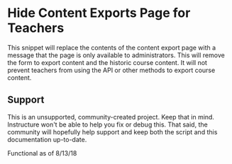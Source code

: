 # Hide Content Exports Page for Teachers

This snippet will replace the contents of the content export page with a message that the page is only available to administrators. This will remove the form to export content and the historic course content. It will not prevent teachers from using the API or other methods to export course content.

## Support
This is an unsupported, community-created project. Keep that in mind. Instructure won't be able to help you fix or debug this. That said, the community will hopefully help support and keep both the script and this documentation up-to-date.

Functional as of 8/13/18